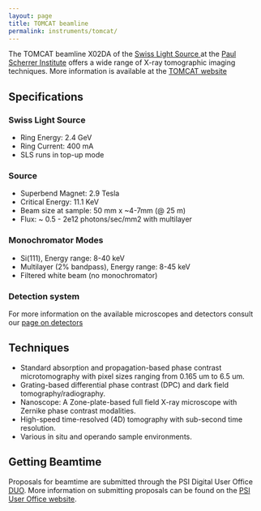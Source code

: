 ```yaml
---
layout: page
title: TOMCAT beamline
permalink: instruments/tomcat/
---
```


The TOMCAT beamline X02DA of the [Swiss Light Source ](https://www.psi.ch/sls) at the [Paul Scherrer Institute](https://www.psi.ch) offers a wide range of X-ray tomographic imaging techniques. More information is available at the [TOMCAT website](http://microct.lbl.gov/)

## Specifications

### Swiss Light Source

* Ring Energy: 2.4 GeV
* Ring Current: 400 mA
* SLS runs in top-up mode

### Source

* Superbend Magnet: 2.9 Tesla
* Critical Energy: 11.1 KeV
* Beam size at sample: 50 mm x ~4-7mm (@ 25 m)
* Flux: ~ 0.5 - 2e12 photons/sec/mm2 with multilayer

### Monochromator Modes

* Si(111), Energy range: 8-40 keV
* Multilayer (2% bandpass), Energy range: 8-45 keV
* Filtered white beam (no monochromator)

### Detection system

For more information on the available microscopes and detectors consult our [page on detectors](https://www.psi.ch/sls/tomcat/detectors)

## Techniques

* Standard absorption and propagation-based phase contrast microtomography with pixel sizes ranging from 0.165 um to 6.5 um.
* Grating-based differential phase contrast (DPC) and dark field tomography/radiography.
* Nanoscope: A Zone-plate-based full field X-ray microscope with Zernike phase contrast modalities.
* High-speed time-resolved (4D) tomography with sub-second time resolution.
* Various in situ and operando sample environments.


## Getting Beamtime

Proposals for beamtime are submitted through the PSI Digital User Office [DUO](https://duo.psi.ch). More information on submitting proposals can be found on the [PSI User Office website](https://www.psi.ch/useroffice).
